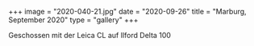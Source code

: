+++
image = "2020-040-21.jpg"
date = "2020-09-26"
title = "Marburg, September 2020"
type = "gallery"
+++

Geschossen mit der Leica CL auf Ilford Delta 100
